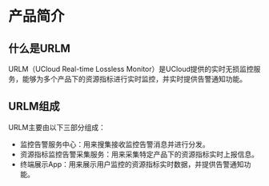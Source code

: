 # 产品简介

## 什么是URLM

URLM（UCloud Real-time Lossless Monitor）是UCloud提供的实时无损监控服务，能够为多个产品下的资源指标进行实时监控，并实时提供告警通知功能。

## URLM组成
URLM主要由以下三部分组成：

* 监控告警服务中心：用来搜集接收监控告警消息并进行分发。
* 资源指标监控告警采集服务：用来采集特定产品下的资源指标实时上报信息。
* 终端展示App：用来展示用户监控的资源指标实时数据，并提供告警通知功能。